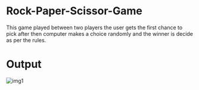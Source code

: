 # Rock-Paper-Scissor-Game
This game played between two players the user gets the first chance to pick after then computer makes a choice randomly and the winner is decide as per the rules.

# Output

![img1](https://github.com/Deepansha8886/Rock-Paper-Scissor-Game/assets/174105349/a04e54f0-ccdd-4710-95de-2395d7c2a430)
